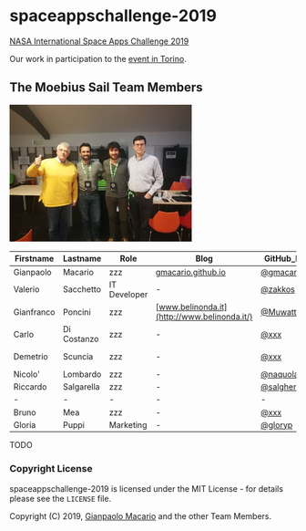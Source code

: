 # spaceappschallenge-2019

[NASA International Space Apps Challenge 2019](https://www.spaceappschallenge.org/)

Our work in participation to the [event in Torino](https://www.i3p.it/article/nasa-space-apps-challenge-torino).

## The Moebius Sail Team Members

![Moebius Sail Team](images/2019-10-19-team.jpg)

| Firstname  | Lastname   | Role                | Blog | GitHub_ID                            | Telegram_ID   |
|------------|------------|---------------------|------|--------------------------------------|---------------|
| Gianpaolo  | Macario    | zzz                 | [gmacario.github.io](https://gmacario.github.io/) | [@gmacario](https://github.com/gmacario) | @gmacario |
| Valerio    | Sacchetto  | IT Developer        | -    | [@zakkos](https://github.com/zakkos) | +39-347-6548260 |
| Gianfranco | Poncini    | zzz  | [www.belinonda.it](http://www.belinonda.it/) | [@Muwattalli](https://github.com/Muwattalli) | @Togodumno |
| Carlo      | Di Costanzo | zzz                 | -    | [@xxx](https://github.com/xxx) | +39-327-1694837 |
| Demetrio   | Scuncia    | zzz                 | -    | [@xxx](https://github.com/xxx) | +39-349-6000209 |
| Nicolo'    | Lombardo   | zzz                 | -    | [@naquola](https://github.com/naquola) | @naquola |
| Riccardo   | Salgarella | zzz                 | -    | [@salgherik](https://github.com/salgherik) | @salgherik |
| -          | -          | -                   | -    | -                              | - |
| Bruno      | Mea       | zzz                 | -    | [@xxx](https://github.com/xxx) | @Bruno M |
| Gloria     | Puppi     | Marketing           | -    | [@gloryp](https://github.com/gloryp) | @Gloria_Py     |

TODO

### Copyright License

spaceappschallenge-2019 is licensed under the MIT License - for details please see the `LICENSE` file.

Copyright (C) 2019, [Gianpaolo Macario](http://gmacario.github.io/) and the other Team Members.

<!-- EOF -->
